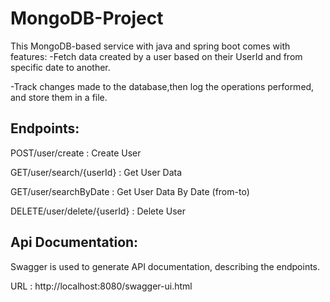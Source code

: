 # MongoDB-Project
This MongoDB-based service with java and spring boot comes with features:
-Fetch data created by a user based on their UserId and from specific date to another.

-Track changes made to the database,then log the operations performed, and store them in a file.

Endpoints:
---------
POST/user/create : Create User 

GET/user/search/{userId} : Get User Data 

GET/user/searchByDate : Get User Data By Date (from-to)

DELETE/user/delete/{userId} : Delete User

Api Documentation:
------------------
Swagger is used to generate API documentation, describing the endpoints.

URL :  http://localhost:8080/swagger-ui.html
